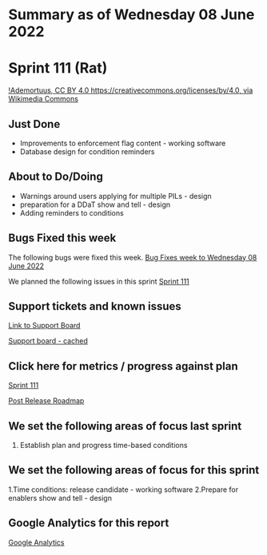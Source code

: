 # Summary as of Wednesday 08 June 2022 

# Sprint 111 (Rat) 

[!Ademortuus, CC BY 4.0 <https://creativecommons.org/licenses/by/4.0>, via Wikimedia Commons](graphs/rat.jpg)

## Just Done
* Improvements to enforcement flag content - working software
* Database design for condition reminders

## About to Do/Doing
* Warnings around users applying for multiple PILs - design
* preparation for a DDaT show and tell - design
* Adding reminders to conditions


## Bugs Fixed this week
The following bugs were fixed this week.
[Bug Fixes week to Wednesday 08 June 2022](graphs/bugs08062022.png)

We planned the following issues in this sprint 
[Sprint 111](graphs/sprint08062022.png)

## Support tickets and known issues
[Link to Support Board](https://collaboration.homeoffice.gov.uk/jira/secure/RapidBoard.jspa?rapidView=1717&selectedIssue=ASSB-253)

[Support board - cached](graphs/supportBoard08062022.png)

## Click here for metrics / progress against plan
[Sprint 111](graphs/progress08062022.png)

[Post Release Roadmap](graphs/roadmap08062022.png)

## We set the following areas of focus last sprint
1. Establish plan and progress time-based conditions

## We set the following areas of focus for this sprint
1.Time conditions: release candidate - working software 
2.Prepare for enablers show and tell - design

## Google Analytics for this report
[Google Analytics](graphs/GA08062022.png)

